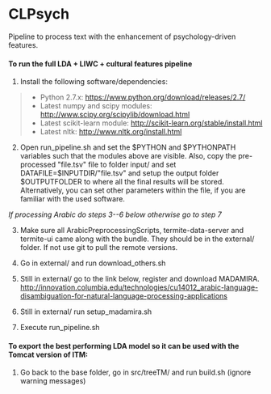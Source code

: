CLPsych
=======
Pipeline to process text with the enhancement of psychology-driven features.

#### To run the full LDA + LIWC + cultural features pipeline

1. Install the following software/dependencies:
> - Python 2.7.x: https://www.python.org/download/releases/2.7/
> - Latest numpy and scipy modules: http://www.scipy.org/scipylib/download.html
> - Latest scikit-learn module: http://scikit-learn.org/stable/install.html
> - Latest nltk: http://www.nltk.org/install.html

2. Open run_pipeline.sh and set the $PYTHON and $PYTHONPATH variables such that the modules above are visible. Also, copy the pre-processed "file.tsv" file to folder input/ and set DATAFILE=$INPUTDIR/"file.tsv"
and setup the output folder $OUTPUTFOLDER to where all the final results will be stored. Alternatively, you can set other parameters within the file, if you are familiar with the used software.

*If processing Arabic do steps 3--6 below  otherwise go to step 7*

3. Make sure all ArabicPreprocessingScripts, termite-data-server and termite-ui came along with the bundle. 
They should be in the external/ folder. If not use git to pull the remote versions.

4. Go in external/ and run download_others.sh

5. Still in external/ go to the link below, register and download MADAMIRA.
http://innovation.columbia.edu/technologies/cu14012_arabic-language-disambiguation-for-natural-language-processing-applications

6. Still in external/ run setup_madamira.sh

7. Execute run_pipeline.sh

#### To export the best performing LDA model so it can be used with the Tomcat version of ITM:

1. Go back to the base folder, go in src/treeTM/ and run build.sh (ignore warning messages)



